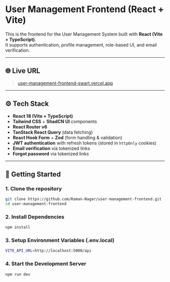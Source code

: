 # User Management Frontend (React + Vite)

This is the frontend for the User Management System built with **React (Vite + TypeScript)**.  
It supports authentication, profile management, role-based UI, and email verification.

---

## 🌐 Live URL

> [user-management-frontend-swart.vercel.app](user-management-frontend-swart.vercel.app)  

---

## ⚙️ Tech Stack

- **React 18 (Vite + TypeScript)**
- **Tailwind CSS** + **ShadCN UI** components
- **React Router v6**
- **TanStack React Query** (data fetching)
- **React Hook Form** + **Zod** (form handling & validation)
- **JWT authentication** with refresh tokens (stored in `httpOnly` cookies)
- **Email verification** via tokenized links
- **Forgot password** via tokenized links

---

## 🚀 Getting Started

### 1. Clone the repository

```bash
git clone https://github.com/Raman-Nagar/user-management-frontend.git
cd user-management-frontend
```
### 2. Install Dependencies

```bash
npm install
```
### 3. Setup Environment Variables (.env.local)

```bash
VITE_API_URL=http://localhost:5000/api
```
### 4. Start the Development Server

```bash
npm run dev
```

